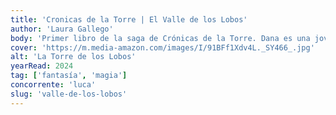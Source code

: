```yaml
---
title: 'Cronicas de la Torre | El Valle de los Lobos'
author: 'Laura Gallego'
body: 'Primer libro de la saga de Crónicas de la Torre. Dana es una joven que vive en un castillo con su padre, un mago poderoso. Dana no tiene poderes mágicos, pero su padre la ama y la protege. Un día, Dana descubre que su padre ha sido asesinado y que ella es la siguiente en la lista..'
cover: 'https://m.media-amazon.com/images/I/91BFf1Xdv4L._SY466_.jpg'
alt: 'La Torre de los Lobos'
yearRead: 2024
tag: ['fantasía', 'magia']
concorrente: 'luca'
slug: 'valle-de-los-lobos'
---
```


